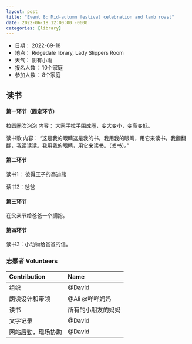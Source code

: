 ```yaml
---
layout: post
title: "Event 8: Mid-autumn festival celebration and lamb roast"
date: 2022-06-18 12:00:00 -0600
categories: [library]
---
```



- 日期： 2022-69-18
- 地点： Ridgedale library, Lady Slippers Room
- 天气： 阴有小雨
- 报名人数： 10个家庭
- 参加人数： 8个家庭

## 读书

#### 第一环节（固定环节）

拉圆圈吹泡泡 内容： 大家手拉手围成圈，变大变小，变高变低。

读书歌 内容： “这是我的眼睛这是我的书，我用我的眼睛，用它来读书。我翻翻翻，我读读读。我用我的眼睛，用它来读书。（关书）。”

#### 第二环节

读书1： 彼得王子的泰迪熊

读书2：爸爸

#### 第三环节

在父亲节给爸爸一个拥抱。

#### 第四环节

读书3：小动物给爸爸的信。




### 志愿者 Volunteers

| Contribution   | Name          |
| :------------- | :------------ |
| 组织           | @David          |
| 朗读设计和带领 | @Ali @咩咩妈妈|
| 读书 | 所有的小朋友的妈妈 |
| 文字记录       | @David       |
| 网站后勤，现场协助       | @David        |

